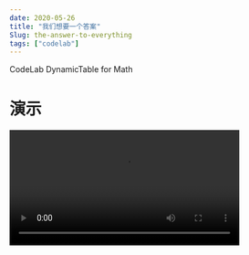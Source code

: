 ```yaml
---
date: 2020-05-26
title: "我们想要一个答案"
Slug: the-answer-to-everything
tags: ["codelab"]
---
```


CodeLab DynamicTable for Math
<!--truncate-->

# 演示
<video width="80%" src="https://adapter.codelab.club/video/42.mp4" controls="controls"></video>

